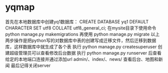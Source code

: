 # yqmap
首先在本地数据库中创建yq1数据库：  CREATE DATABASE yq1 DEFAULT CHARACTER SET utf8 COLLATE utf8_general_ci;
在mysite目录下使用命令 python manage.py makemigrations
再使用 python manage.py migrate
以上两步操作是把python写的对数据库中表的创建写成迁移文件，然后迁移到数据库，这样数据库中就生成了各个表
执行 python manage.py createsuperuser  创建超级管理员可以查看修改后台数据
执行 python manage.py runserver 后查看给定的本地端口连接并通过添加url admin/、index/、news/ 查看后台、地图和新闻 
最后记得关闭server